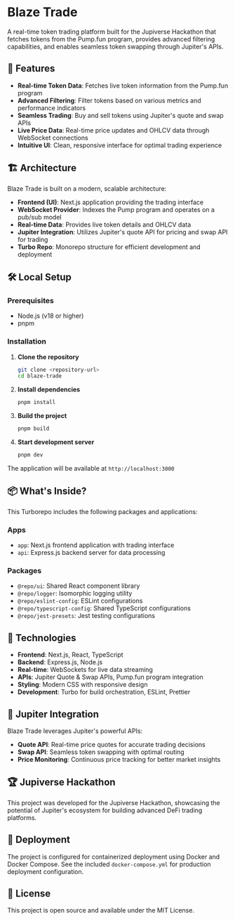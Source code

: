 # Blaze Trade

A real-time token trading platform built for the Jupiverse Hackathon that fetches tokens from the Pump.fun program, provides advanced filtering capabilities, and enables seamless token swapping through Jupiter's APIs.

## 🚀 Features

- **Real-time Token Data**: Fetches live token information from the Pump.fun program
- **Advanced Filtering**: Filter tokens based on various metrics and performance indicators
- **Seamless Trading**: Buy and sell tokens using Jupiter's quote and swap APIs
- **Live Price Data**: Real-time price updates and OHLCV data through WebSocket connections
- **Intuitive UI**: Clean, responsive interface for optimal trading experience

## 🏗️ Architecture

Blaze Trade is built on a modern, scalable architecture:

- **Frontend (UI)**: Next.js application providing the trading interface
- **WebSocket Provider**: Indexes the Pump program and operates on a pub/sub model
- **Real-time Data**: Provides live token details and OHLCV data
- **Jupiter Integration**: Utilizes Jupiter's quote API for pricing and swap API for trading
- **Turbo Repo**: Monorepo structure for efficient development and deployment

## 🛠️ Local Setup

### Prerequisites
- Node.js (v18 or higher)
- pnpm

### Installation

1. **Clone the repository**
   ```bash
   git clone <repository-url>
   cd blaze-trade
   ```

2. **Install dependencies**
   ```bash
   pnpm install
   ```

3. **Build the project**
   ```bash
   pnpm build
   ```

4. **Start development server**
   ```bash
   pnpm dev
   ```

The application will be available at `http://localhost:3000`

## 📦 What's Inside?

This Turborepo includes the following packages and applications:

### Apps
- `app`: Next.js frontend application with trading interface
- `api`: Express.js backend server for data processing

### Packages
- `@repo/ui`: Shared React component library
- `@repo/logger`: Isomorphic logging utility
- `@repo/eslint-config`: ESLint configurations
- `@repo/typescript-config`: Shared TypeScript configurations
- `@repo/jest-presets`: Jest testing configurations

## 🔧 Technologies

- **Frontend**: Next.js, React, TypeScript
- **Backend**: Express.js, Node.js
- **Real-time**: WebSockets for live data streaming
- **APIs**: Jupiter Quote & Swap APIs, Pump.fun program integration
- **Styling**: Modern CSS with responsive design
- **Development**: Turbo for build orchestration, ESLint, Prettier

## 🌟 Jupiter Integration

Blaze Trade leverages Jupiter's powerful APIs:

- **Quote API**: Real-time price quotes for accurate trading decisions
- **Swap API**: Seamless token swapping with optimal routing
- **Price Monitoring**: Continuous price tracking for better market insights

## 🏆 Jupiverse Hackathon

This project was developed for the Jupiverse Hackathon, showcasing the potential of Jupiter's ecosystem for building advanced DeFi trading platforms.

## 🚀 Deployment

The project is configured for containerized deployment using Docker and Docker Compose. See the included `docker-compose.yml` for production deployment configuration.

## 📄 License

This project is open source and available under the MIT License.
